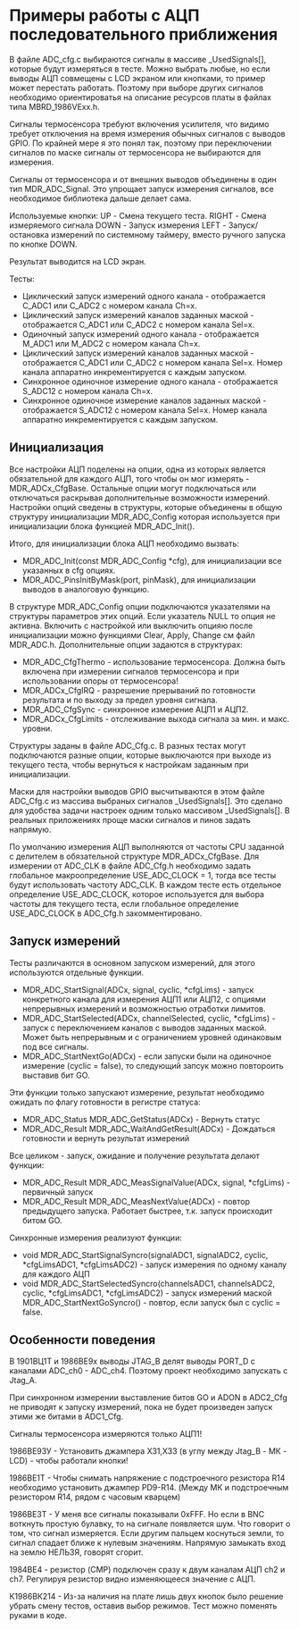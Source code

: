 ﻿# Примеры работы с АЦП последовательного приближения

В файле ADC_cfg.c выбираются сигналы в массиве _UsedSignals[], которые будут измеряться в тесте. Можно выбрать любые, но если выводы АЦП совмещены с LCD экраном или кнопками, то пример может перестать работать. Поэтому при выборе других сигналов необходимо ориентироватья на описание ресурсов платы в файлах типа MBRD_1986VExx.h.

Сигналы термосенсора требуют включения усилителя, что видимо требует отключения на время измерения обычных сигналов с выводов GPIO. По крайней мере я это понял так, поэтому при переключении сигналов по маске сигналы от термосенсора не выбираются для измерения.

Сигналы от термосенсора и от внешних выводов объединены в один тип MDR_ADC_Signal. Это упрощает запуск измерения сигналов, все необходимое библиотека дальше делает сама.

Используемые кнопки:
  UP - Смена текущего теста. 
  RIGHT - Смена измеряемого сигнала
  DOWN - Запуск измерения
  LEFT - Запуск/остановка измерений по системному таймеру, вместо ручного запуска по кнопке DOWN.

Результат выводится на LCD экран.

Тесты:
  - Циклический запуск измерений одного канала - отображается C_ADC1 или C_ADC2 с номером канала Ch=x.
  - Циклический запуск измерений каналов заданных маской - отображается C_ADC1 или C_ADC2 с номером канала Sel=x.
  - Одиночный запуск измерений одного канала - отображается М_ADC1 или М_ADC2 с номером канала Ch=x.
  - Циклический запуск измерений каналов заданных маской - отображается C_ADC1 или C_ADC2 с номером канала Sel=x. Номер канала аппаратно инкрементируется с каждым запуском.
  - Синхронное одиночное измерение одного канала - отображается S_ADC12 с номером канала Ch=x.
  - Синхронное одиночное измерение каналов заданных маской - отображается S_ADC12 с номером канала Sel=x. Номер канала аппаратно инкрементируется с каждым запуском.


## Инициализация

Все настройки АЦП поделены на опции, одна из которых является обязательной для каждого АЦП, того чтобы он мог измерять - MDR_ADCx_CfgBase. Остальные опции могут подключаться или отключаться раскрывая дополнительные возможности измерений. Настройки опций сведены в структуры, которые объединены в общую структуру инициализации MDR_ADC_Config которая используется при инициализации блока функцией MDR_ADC_Init().

Итого, для инициализации блока АЦП необходимо вызвать:
  - MDR_ADC_Init(const MDR_ADC_Config *cfg), для инициализации все указанных в cfg опциях.
  - MDR_ADC_PinsInitByMask(port, pinMask), для инициализации выводов в аналоговую функцию.

В структуре MDR_ADC_Config опции подключаются указателями на структуры параметров этих опций. Если указатель NULL то опция не активна. Включить с настройкой или выключить опцияю после инициализации можно функциями Clear, Apply, Change см файл MDR_ADC.h.
Дополнительные опции задаются в структурах:
  - MDR_ADC_CfgThermo - использование термосенсора. Должна быть включена при измерении сигналов термосенсора и при использовании опоры от термосенсора!
  - MDR_ADCx_CfgIRQ - разрешение прерываний по готовности результата и по выходу за предел уровня сигнала.
  - MDR_ADC_CfgSync - синхронное измерение АЦП1 и АЦП2.
   - MDR_ADCx_CfgLimits - отслеживание выхода сигнала за мин. и макс. уровни.

Структуры заданы в файле ADC_Cfg.с. В разных тестах могут подключаются разные опции, которые выключаются при выходе из текущего теста, чтобы вернуться к настройкам заданным при инициализации.

Маски для настройки выводов GPIO высчитываются в этом файле ADC_Cfg.с из массива выбраных сигналов _UsedSignals[]. Это сделано для удобства задачи настроек одним только массивом _UsedSignals[]. В реальных приложениях проще маски сигналов и пинов задать напрямую.

По умолчанию измерения АЦП выполняются от частоты CPU заданной с делителем в обязательной структуре MDR_ADCx_CfgBase. Для измерении от ADC_CLK в файле ADC_Cfg.h необходимо задать глобальное макроопределение USE_ADC_CLOCK = 1, тогда все тесты будут использовать частоту ADC_CLK. В каждом тесте есть отдельное определение USE_ADC_CLOCK, которое используется для выбора частоты для текущего теста, если глобальное определение USE_ADC_CLOCK в ADC_Cfg.h закомментировано.


## Запуск измерений

Тесты различаются в основном запуском измерений, для этого используются отдельные функции.

  - MDR_ADC_StartSignal(ADCx, signal, cyclic, *cfgLims) - запуск конкретного канала для измерения АЦП1 или АЦП2, с опциями непрерывных измерений и возможностью отработки лимитов.
  - MDR_ADC_StartSelected(ADCx, channelSelected, cyclic, *cfgLims) - запуск с переключением каналов с выводов заданных маской. Может быть непрерывным и с ограничением уровней одинаковым под все сигналы.
  - MDR_ADC_StartNextGo(ADCx) - если запуски были на одиночное измерение (cyclic = false), то следующий запсук можно повтороить выставив бит GO.

Эти функции только запускают измерение, результат необходимо ожидать по флагу готовности в регистре статуса:
  - MDR_ADC_Status MDR_ADC_GetStatus(ADCx) - Вернуть статус
  - MDR_ADC_Result MDR_ADC_WaitAndGetResult(ADCx) - Дождаться готовности и вернуть результат измерений

Все целиком - запуск, ожидание и получение результата делают функции:
  - MDR_ADC_Result MDR_ADC_MeasSignalValue(ADCx, signal, *cfgLims) - первичный запуск
  - MDR_ADC_Result MDR_ADC_MeasNextValue(ADCx) - повтор предыдущего запуска. Работает быстрее, т.к. запуск происходит битом GO.

Синхронные измерения реализуют функции:
  - void MDR_ADC_StartSignalSyncro(signalADC1, signalADC2, cyclic, *cfgLimsADC1, *cfgLimsADC2) - запуск измерения по одному каналу для каждого АЦП
  - void MDR_ADC_StartSelectedSyncro(channelsADC1, channelsADC2, cyclic, *cfgLimsADC1, *cfgLimsADC2) - запуск измерений маской
MDR_ADC_StartNextGoSyncro() - повтор, если запуск был с cyclic = false.


## Особенности поведения

В 1901ВЦ1Т и 1986ВЕ9х выводы JTAG_B делят выводы PORT_D с каналами ADC_ch0 - ADC_ch4. Поэтому проект необходимо запускать с Jtag_A.

При синхронном измерении выставление битов GO и ADON в ADC2_Cfg не приводят к запуску измерений, пока не будет произведен запуск этими же битами в ADC1_Cfg.

Сигналы термосенсора измеряются только АЦП1!

1986ВЕ93У - Установить джампера Х31,Х33 (в углу между Jtag_B - МК - LCD) - чтобы работали кнопки!

1986ВЕ1Т - Чтобы снимать напряжение с подстроечного резистора R14 необходимо установить джампер PD9-R14. (Между МК и подстроечным резистором R14, рядом с часовым кварцем)

1986ВЕ3Т - У меня все сигналы показывали 0xFFF. Но если в BNC воткнуть простую булавку, то на сигнале появляется шум. Что говорит о том, что сигнал измеряется. Если другим пальцем коснуться земли, то сигнал спадает ближе к нулевым значениям. Напрямую замыкать вход на землю НЕЛЬЗЯ, говорят сгорит.

1984ВЕ4 - резистор (CMP) подключен сразу к двум каналам АЦП ch2 и ch7. Регулируя резистор видно изменяющееся значение с АЦП.

К1986ВК214 - Из-за наличия на плате лишь двух кнопок было решение убрать смену тестов, оставив выбор режимов. Тест можно поменять руками в коде.
